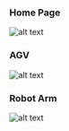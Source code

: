 
### Home Page
![alt text](https://github.com/cepdnaclk/e16-3yp-smart-pharmaceutical-warehousing/blob/main/Operator%20Interface/images/User%20Experience%20Enhancement/Home.png)

### AGV
![alt text](https://github.com/cepdnaclk/e16-3yp-smart-pharmaceutical-warehousing/blob/main/Operator%20Interface/images/User%20Experience%20Enhancement/AGV.png)

### Robot Arm 
![alt text](https://github.com/cepdnaclk/e16-3yp-smart-pharmaceutical-warehousing/blob/main/Operator%20Interface/images/User%20Experience%20Enhancement/ROBOT%20ARM.png)

